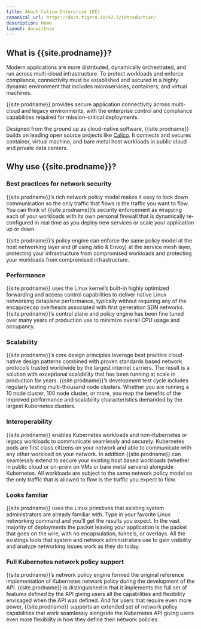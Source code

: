 ```yaml
---
title: About Calico Enterprise (EE)
canonical_url: https://docs.tigera.io/v2.3/introduction/
description: Home
layout: docwithnav
---
```


## What is {{site.prodname}}?

Modern applications are more distributed, dynamically orchestrated, and
run across multi-cloud infrastructure. To protect workloads and enforce
compliance, connectivity must be established and secured in a highly dynamic
environment that includes microservices, containers, and virtual machines.

{{site.prodname}} provides secure application connectivity across multi-cloud and
legacy environments, with the enterprise control and compliance capabilities
required for mission-critical deployments.

Designed from the ground up as cloud-native software, {{site.prodname}} builds on leading
open source projects like [Calico](https://docs.projectcalico.org/).
It connects and secures container, virtual machine, and bare metal host
workloads in public cloud and private data centers.

## Why use {{site.prodname}}?

### Best practices for network security

{{site.prodname}}’s rich network policy model makes it easy to lock down communication so the only traffic that flows is the traffic you want to flow.
You can think of {{site.prodname}}’s security enforcement as wrapping each of your workloads with its own personal firewall that is dynamically
re-configured in real time as you deploy new services or scale your application up or down.

{{site.prodname}}’s policy engine can enforce the same policy model at the host networking layer and (if using Istio & Envoy) at the service mesh
layer, protecting your infrastructure from compromised workloads and protecting your workloads from compromised infrastructure.

### Performance

{{site.prodname}} uses the Linux kernel’s built-in highly optimized forwarding and access control capabilities to deliver native Linux networking dataplane
performance, typically without requiring any of the encap/decap overheads associated with first generation SDN networks. {{site.prodname}}’s control plane
and policy engine has been fine tuned over many years of production use to minimize overall CPU usage and occupancy.

### Scalability

{{site.prodname}}’s core design principles leverage best practice cloud-native design patterns combined with proven standards based network protocols
trusted worldwide by the largest internet carriers. The result is a solution with exceptional scalability that has been running at scale in
production for years. {{site.prodname}}’s development test cycle includes regularly testing multi-thousand node clusters.  Whether you are running a 10
node cluster, 100 node cluster, or more, you reap the benefits of the improved performance and scalability
characteristics demanded by the largest Kubernetes clusters.

### Interoperability

{{site.prodname}} enables Kubernetes workloads and non-Kubernetes or legacy workloads to communicate seamlessly and securely.  Kubernetes pods are first
class citizens on your network and able to communicate with any other workload on your network.  In addition {{site.prodname}} can seamlessly extend to
secure your existing host based workloads (whether in public cloud or on-prem on VMs or bare metal servers) alongside Kubernetes.  All workloads
are subject to the same network policy model so the only traffic that is allowed to flow is the traffic you expect to flow.

### Looks familiar

{{site.prodname}} uses the Linux primitives that existing system administrators are already familiar with. Type in your favorite Linux networking command
and you’ll get the results you expect.  In the vast majority of deployments the packet leaving your application is the packet that goes on the wire,
with no encapsulation, tunnels, or overlays.  All the existings tools that system and network administrators use to gain visibility
and analyze networking issues work as they do today.

### Full Kubernetes network policy support

{{site.prodname}}’s network policy engine formed the original reference implementation of Kubernetes network policy during the development of the API. {{site.prodname}} is
distinguished in that it implements the full set of features defined by the API giving users all the capabilities and flexibility envisaged when the API was defined.
And for users that require even more power, {{site.prodname}} supports an extended set of network policy capabilities that work seamlessly alongside the Kubernetes API
giving users even more flexibility in how they define their network policies.

